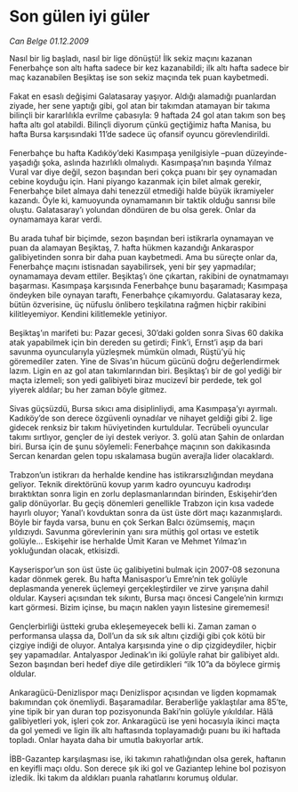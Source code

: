 # Son gülen iyi güler

*Can Belge 01.12.2009*

<div class="taraf_structure_2col_1zq">
<div class="margen_n">



 <p>Nasıl bir lig başladı, nasıl bir lige dönüştü! İlk sekiz maçını kazanan Fenerbahçe son altı hafta sadece bir kez kazanabildi; ilk altı hafta sadece bir maç kazanabilen Beşiktaş ise son sekiz maçında tek puan kaybetmedi. <br/><br/>Fakat en esaslı değişimi Galatasaray yaşıyor. Aldığı alamadığı puanlardan ziyade, her sene yaptığı gibi, gol atan bir takımdan atamayan bir takıma bilinçli bir kararlılıkla evrilme çabasıyla: 9 haftada 24 gol atan takım son beş hafta altı gol atabildi. Bilinçli diyorum çünkü geçtiğimiz hafta Manisa, bu hafta Bursa karşısındaki 11’de sadece üç ofansif oyuncu görevlendirildi. <br/><br/>Fenerbahçe bu hafta Kadıköy’deki Kasımpaşa yenilgisiyle –puan düzeyinde- yaşadığı şoka, aslında hazırlıklı olmalıydı. Kasımpaşa’nın başında Yılmaz Vural var diye değil, sezon başından beri çokça puanı bir şey oynamadan cebine koyduğu için. Hani piyango kazanmak için bilet almak gerekir, Fenerbahçe bilet almaya dahi tenezzül etmediği halde büyük ikramiyeler kazandı. Öyle ki, kamuoyunda oynamamanın bir taktik olduğu sanrısı bile oluştu. Galatasaray’ı yolundan döndüren de bu olsa gerek. Onlar da oynamamaya karar verdi. <br/><br/>Bu arada tuhaf bir biçimde, sezon başından beri istikrarla oynamayan ve puan da alamayan Beşiktaş, 7. hafta hükmen kazandığı Ankaraspor galibiyetinden sonra bir daha puan kaybetmedi. Ama bu süreçte onlar da, Fenerbahçe maçını istisnadan sayabilirsek, yeni bir şey yapmadılar; oynamamaya devam ettiler. Beşiktaş’ı öne çıkartan, rakibini de oynatmamayı başarması. Kasımpaşa karşısında Fenerbahçe bunu başaramadı; Kasımpaşa öndeyken bile oynayan taraftı, Fenerbahçe çıkamıyordu. Galatasaray keza, bütün özverisine, üç nüfuslu önlibero teşkilatına rağmen hiçbir rakibini kilitleyemiyor. Kendini kilitlemekle yetiniyor. <br/><br/>Beşiktaş’ın marifeti bu: Pazar gecesi, 30’daki golden sonra Sivas 60 dakika atak yapabilmek için bin dereden su getirdi; Fink’i, Ernst’i aşıp da bari savunma oyuncularıyla yüzleşmek mümkün olmadı, Rüştü’yü hiç göremediler zaten. Yine de Sivas’ın hücum gücünü doğru değerlendirmek lazım. Ligin en az gol atan takımlarından biri. Beşiktaş’ı bir de gol yediği bir maçta izlemeli; son yedi galibiyeti biraz mucizevî bir perdede, tek gol yiyerek aldılar; bu her zaman böyle gitmez. <br/><br/>Sivas güçsüzdü, Bursa sıkıcı ama disiplinliydi, ama Kasımpaşa’yı ayırmalı. Kadıköy’de son derece özgüvenli oynadılar ve nihayet geldiği gibi 2. lige gidecek renksiz bir takım hüviyetinden kurtuldular. Tecrübeli oyuncular takımı sırtlıyor, gençler de iyi destek veriyor. 3. golü atan Şahin de onlardan biri. Bursa için de şunu söylemeli: Fenerbahçe maçının son dakikasında Sercan kenardan gelen topu ıskalamasa bugün averajla lider olacaklardı. <br/><br/>Trabzon’un istikrarı da herhalde kendine has istikrarsızlığından meydana geliyor. Teknik direktörünü kovup yarım kadro oyuncuyu kadrodışı bıraktıktan sonra ligin en zorlu deplasmanlarından birinden, Eskişehir’den galip dönüyorlar. Bu geçiş dönemleri genellikle Trabzon için kısa vadede hayırlı oluyor; Yanal’ı kovduktan sonra da üst üste dört maçı kazanmışlardı. Böyle bir fayda varsa, bunu en çok Serkan Balcı özümsemiş, maçın yıldızıydı. Savunma görevlerinin yanı sıra müthiş gol ortası ve estetik golüyle... Eskişehir ise herhalde Ümit Karan ve Mehmet Yılmaz’ın yokluğundan olacak, etkisizdi. <br/><br/>Kayserispor’un son üst üste üç galibiyetini bulmak için 2007-08 sezonuna kadar dönmek gerek. Bu hafta Manisaspor’u Emre’nin tek golüyle deplasmanda yenerek üçlemeyi gerçekleştirdiler ve zirve yarışına dahil oldular. Kayseri açısından tek sıkıntı, Bursa maçı öncesi Cangele’nin kırmızı kart görmesi. Bizim içinse, bu maçın naklen yayın listesine girememesi! <br/><br/>Gençlerbirliği üstteki gruba ekleşemeyecek belli ki. Zaman zaman o performansa ulaşsa da, Doll’un da sık sık altını çizdiği gibi çok kötü bir çizgiye indiği de oluyor. Antalya karşısında yine o dip çizgideydiler, hiçbir şey yapamadılar. Antalyaspor Jedinak’ın iki golüyle rahat bir galibiyet aldı. Sezon başından beri hedef diye dile getirdikleri “ilk 10”a da böylece girmiş oldular. <br/><br/>Ankaragücü-Denizlispor maçı Denizlispor açısından ve ligden kopmamak bakımından çok önemliydi. Başaramadılar. Beraberliğe yaklaştılar ama 85’te, yine tipik bir yan duran top pozisyonunda Baki’nin golüyle yıkıldılar. Hâlâ galibiyetleri yok, işleri çok zor. Ankaragücü ise yeni hocasıyla ikinci maçta da gol yemedi ve ligin ilk altı haftasında toplayamadığı puanı bu iki haftada topladı. Onlar hayata daha bir umutla bakıyorlar artık. <br/><br/>İBB-Gazantep karşılaşması ise, iki takımın rahatlığından olsa gerek, haftanın en keyifli maçı oldu. Son derece şık iki gol ve Gaziantep lehine bol pozisyon izledik. İki takım da aldıkları puanla rahatlarını korumuş oldular.</p>
<br/>
<br/>
<br/>



<br/>


<div id="taraf_not">
</div>

</div>


</div>
